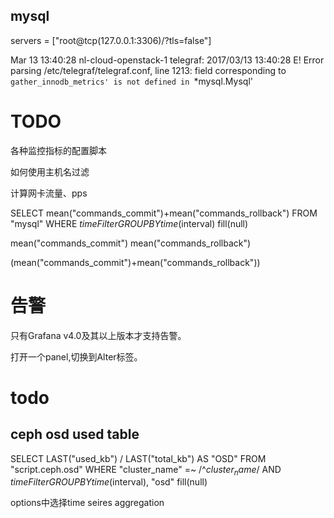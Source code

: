 



## mysql
servers = ["root@tcp(127.0.0.1:3306)/?tls=false"]


Mar 13 13:40:28 nl-cloud-openstack-1 telegraf: 2017/03/13 13:40:28 E! Error parsing /etc/telegraf/telegraf.conf, line 1213: field corresponding to `gather_innodb_metrics' is not defined in `*mysql.Mysql'





# TODO

各种监控指标的配置脚本


如何使用主机名过滤



计算网卡流量、pps


SELECT mean("commands_commit")+mean("commands_rollback") FROM "mysql" WHERE $timeFilter GROUP BY time($interval) fill(null)


mean("commands_commit")
mean("commands_rollback")


(mean("commands_commit")+mean("commands_rollback"))




# 告警
只有Grafana v4.0及其以上版本才支持告警。

打开一个panel,切换到Alter标签。


# todo
## ceph osd used table
SELECT LAST("used_kb") / LAST("total_kb") AS "OSD" FROM "script.ceph.osd" WHERE "cluster_name" =~ /^$cluster_name$/ AND $timeFilter GROUP BY time($interval), "osd" fill(null)

options中选择time seires aggregation








